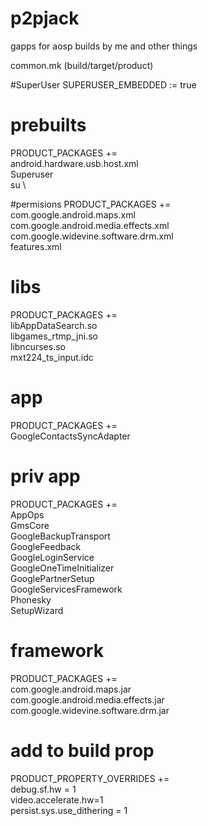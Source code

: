 p2pjack
=======

gapps
 for aosp builds by me and other things

common.mk (build/target/product)

#SuperUser
SUPERUSER_EMBEDDED := true

# prebuilts
PRODUCT_PACKAGES += \
   android.hardware.usb.host.xml \
   Superuser \
   su \

#permisions
PRODUCT_PACKAGES += \
   com.google.android.maps.xml \
   com.google.android.media.effects.xml \
   com.google.widevine.software.drm.xml \
   features.xml

# libs
PRODUCT_PACKAGES += \
   libAppDataSearch.so \
   libgames_rtmp_jni.so \
   libncurses.so \
   mxt224_ts_input.idc

# app
PRODUCT_PACKAGES += \
   GoogleContactsSyncAdapter

# priv app
PRODUCT_PACKAGES += \
   AppOps \
   GmsCore \
   GoogleBackupTransport \
   GoogleFeedback \
   GoogleLoginService \
   GoogleOneTimeInitializer \
   GooglePartnerSetup \
   GoogleServicesFramework \
   Phonesky \
   SetupWizard

# framework
PRODUCT_PACKAGES += \
   com.google.android.maps.jar \
   com.google.android.media.effects.jar \
   com.google.widevine.software.drm.jar

# add to build prop
PRODUCT_PROPERTY_OVERRIDES += \
   debug.sf.hw = 1 \
   video.accelerate.hw=1 \
   persist.sys.use_dithering = 1
